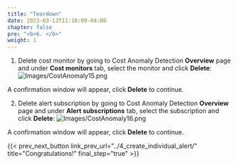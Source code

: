 ```yaml
---
title: "Teardown"
date: 2023-03-13T11:16:09-04:00
chapter: false
pre: "<b>6. </b>"
weight: 1
---
```


1. Delete cost monitor by going to Cost Anomaly Detection **Overview** page and under **Cost monitors** tab, select the monitor and click **Delete**:
![Images/CostAnomaly15.png](/Cost/200_6_Cost_Anomaly_Detection/Images/cost_anomaly_15.png?classes=lab_picture_small)

A confirmation window will appear, click **Delete** to continue. 

2. Delete alert subscription by going to Cost Anomaly Detection **Overview** page and under **Alert subscriptions** tab, select the subscription and click **Delete**:
![Images/CostAnomaly16.png](/Cost/200_6_Cost_Anomaly_Detection/Images/cost_anomaly_16.png?classes=lab_picture_small)

A confirmation window will appear, click **Delete** to continue. 


{{< prev_next_button link_prev_url="../4_create_individual_alert/"  title="Congratulations!" final_step="true" >}}
